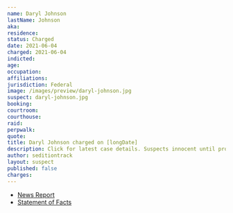 ```yaml
---
name: Daryl Johnson
lastName: Johnson
aka:
residence:
status: Charged
date: 2021-06-04
charged: 2021-06-04
indicted:
age:
occupation:
affiliations:
jurisdiction: Federal
image: /images/preview/daryl-johnson.jpg
suspect: daryl-johnson.jpg
booking:
courtroom:
courthouse:
raid:
perpwalk:
quote:
title: Daryl Johnson charged on [longDate]
description: Click for latest case details. Suspects innocent until proven guilty.
author: seditiontrack
layout: suspect
published: false
charges:
---
```


- [News Report]()
- [Statement of Facts](https://www.justice.gov/usao-dc/case-multi-defendant/file/1403436/download)
